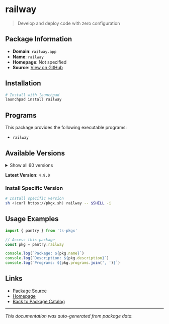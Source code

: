 # railway

> Develop and deploy code with zero configuration

## Package Information

- **Domain**: `railway.app`
- **Name**: `railway`
- **Homepage**: Not specified
- **Source**: [View on GitHub](https://github.com/pkgxdev/pantry/tree/main/projects/railway.app/package.yml)

## Installation

```bash
# Install with launchpad
launchpad install railway
```

## Programs

This package provides the following executable programs:

- `railway`

## Available Versions

<details>
<summary>Show all 60 versions</summary>

- `4.9.0`, `4.8.0`, `4.7.3`, `4.6.3`, `4.6.1`
- `4.6.0`, `4.5.6`, `4.5.5`, `4.5.4`, `4.5.3`
- `4.5.2`, `4.5.1`, `4.5.0`, `4.4.1`, `4.4.0`
- `4.3.0`, `4.2.0`, `4.1.0`, `4.0.1`, `4.0.0`
- `3.23.0`, `3.22.2`, `3.22.0`, `3.21.0`, `3.20.2`
- `3.20.1`, `3.20.0`, `3.19.1`, `3.19.0`, `3.18.0`
- `3.17.10`, `3.17.9`, `3.17.8`, `3.17.7`, `3.17.6`
- `3.17.1`, `3.17.0`, `3.15.3`, `3.15.2`, `3.15.1`
- `3.14.1`, `3.14.0`, `3.13.0`, `3.12.2`, `3.12.1`
- `3.12.0`, `3.11.4`, `3.11.2`, `3.11.1`, `3.11.0`
- `3.10.0`, `3.9.3`, `3.9.0`, `3.8.2`, `3.8.1`
- `3.8.0`, `3.7.2`, `3.7.0`, `3.6.0`, `3.5.2`

</details>

**Latest Version**: `4.9.0`

### Install Specific Version

```bash
# Install specific version
sh <(curl https://pkgx.sh) railway -- $SHELL -i
```

## Usage Examples

```typescript
import { pantry } from 'ts-pkgx'

// Access this package
const pkg = pantry.railway

console.log(`Package: ${pkg.name}`)
console.log(`Description: ${pkg.description}`)
console.log(`Programs: ${pkg.programs.join(', ')}`)
```

## Links

- [Package Source](https://github.com/pkgxdev/pantry/tree/main/projects/railway.app/package.yml)
- [Homepage](#)
- [Back to Package Catalog](../../package-catalog.md)

---

*This documentation was auto-generated from package data.*
